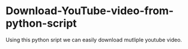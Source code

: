 # Download-YouTube-video-from-python-script
Using this python sript we can easily download mutliple youtube video.

